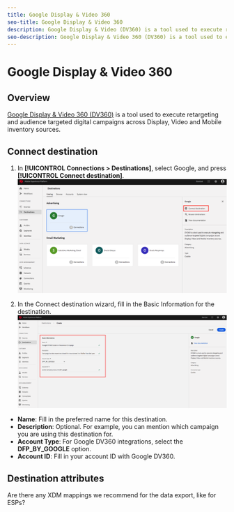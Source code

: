 ```yaml
---
title: Google Display & Video 360 
seo-title: Google Display & Video 360
description: Google Display & Video (DV360) is a tool used to execute retargeting and audience targeted digital campaigns across Display, Video and Mobile inventory sources.
seo-description: Google Display & Video 360 (DV360) is a tool used to execute retargeting and audience targeted digital campaigns across Display, Video and Mobile inventory sources.
---
```


# Google Display & Video 360

## Overview

[Google Display & Video 360 (DV360)](https://support.google.com/displayvideo/answer/9059464?hl=en) is a tool used to execute retargeting and audience targeted digital campaigns across Display, Video and Mobile inventory sources.

## Connect destination

1. In **[!UICONTROL Connections > Destinations]**, select Google, and press **[!UICONTROL Connect destination]**.
    ![Connect Google destination](/help/rtcdp/destinations/assets/connect-google.png)

2. In the Connect destination wizard, fill in the Basic Information for the destination.
    ![Basic information Google](/help/rtcdp/destinations/assets/google-dv360-basic-info.png)
*  **Name**: Fill in the preferred name for this destination.
*  **Description**: Optional. For example, you can mention which campaign you are using this destination for.
*  **Account Type**: For Google DV360 integrations, select the **DFP_BY_GOOGLE** option. 
*  **Account ID**: Fill in your account ID with Google DV360.

## Destination attributes

Are there any XDM mappings we recommend for the data export, like for ESPs?